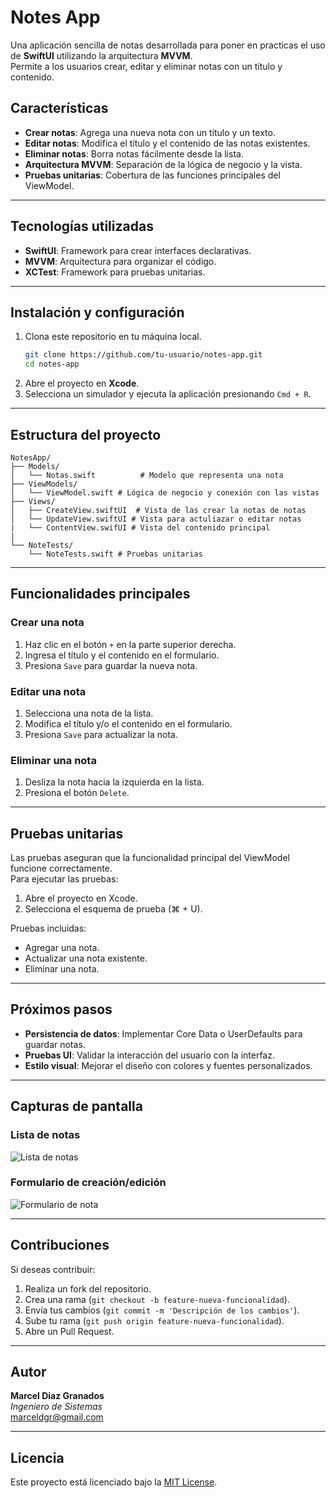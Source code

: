 
# Notes App

Una aplicación sencilla de notas desarrollada para poner en practicas el uso de **SwiftUI** utilizando la arquitectura **MVVM**.  
Permite a los usuarios crear, editar y eliminar notas con un título y contenido.

## Características

- **Crear notas**: Agrega una nueva nota con un título y un texto.
- **Editar notas**: Modifica el título y el contenido de las notas existentes.
- **Eliminar notas**: Borra notas fácilmente desde la lista.
- **Arquitectura MVVM**: Separación de la lógica de negocio y la vista.
- **Pruebas unitarias**: Cobertura de las funciones principales del ViewModel.

---

## Tecnologías utilizadas

- **SwiftUI**: Framework para crear interfaces declarativas.
- **MVVM**: Arquitectura para organizar el código.
- **XCTest**: Framework para pruebas unitarias.

---

## Instalación y configuración

1. Clona este repositorio en tu máquina local.
   ```bash
   git clone https://github.com/tu-usuario/notes-app.git
   cd notes-app
   ```
2. Abre el proyecto en **Xcode**.
3. Selecciona un simulador y ejecuta la aplicación presionando `Cmd + R`.

---

## Estructura del proyecto

```
NotesApp/
├── Models/
│   └── Notas.swift          # Modelo que representa una nota
├── ViewModels/
│   └── ViewModel.swift # Lógica de negocio y conexión con las vistas
├── Views/
│   ├── CreateView.swiftUI  # Vista de las crear la notas de notas
│   └── UpdateView.swiftUI # Vista para actuliazar o editar notas
|   └── ContentView.swifUI # Vista del contenido principal 
|
└── NoteTests/
    └── NoteTests.swift # Pruebas unitarias
```

---

## Funcionalidades principales

### Crear una nota
1. Haz clic en el botón `+` en la parte superior derecha.
2. Ingresa el título y el contenido en el formulario.
3. Presiona `Save` para guardar la nueva nota.

### Editar una nota
1. Selecciona una nota de la lista.
2. Modifica el título y/o el contenido en el formulario.
3. Presiona `Save` para actualizar la nota.

### Eliminar una nota
1. Desliza la nota hacia la izquierda en la lista.
2. Presiona el botón `Delete`.

---

## Pruebas unitarias

Las pruebas aseguran que la funcionalidad principal del ViewModel funcione correctamente.  
Para ejecutar las pruebas:  

1. Abre el proyecto en Xcode.
2. Selecciona el esquema de prueba (⌘ + U).

Pruebas incluidas:
- Agregar una nota.
- Actualizar una nota existente.
- Eliminar una nota.

---

## Próximos pasos

- **Persistencia de datos**: Implementar Core Data o UserDefaults para guardar notas.
- **Pruebas UI**: Validar la interacción del usuario con la interfaz.
- **Estilo visual**: Mejorar el diseño con colores y fuentes personalizados.

---

## Capturas de pantalla

### Lista de notas
![Lista de notas](https://via.placeholder.com/400x300?text=Lista+de+notas)

### Formulario de creación/edición
![Formulario de nota](https://via.placeholder.com/400x300?text=Formulario+de+nota)

---

## Contribuciones

Si deseas contribuir:
1. Realiza un fork del repositorio.
2. Crea una rama (`git checkout -b feature-nueva-funcionalidad`).
3. Envía tus cambios (`git commit -m 'Descripción de los cambios'`).
4. Sube tu rama (`git push origin feature-nueva-funcionalidad`).
5. Abre un Pull Request.

---

## Autor

**Marcel Diaz Granados**  
*Ingeniero de Sistemas*  
[marceldgr@gmail.com](mailto:marceldgr@gmail.com)

---

## Licencia

Este proyecto está licenciado bajo la [MIT License](LICENSE).
